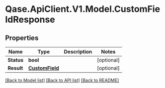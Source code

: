 # Qase.ApiClient.V1.Model.CustomFieldResponse

## Properties

Name | Type | Description | Notes
------------ | ------------- | ------------- | -------------
**Status** | **bool** |  | [optional] 
**Result** | [**CustomField**](CustomField.md) |  | [optional] 

[[Back to Model list]](../../README.md#documentation-for-models) [[Back to API list]](../../README.md#documentation-for-api-endpoints) [[Back to README]](../../README.md)

